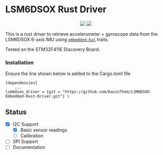 # LSM6DSOX Rust Driver

<div align="center">
    <img src="https://img.shields.io/badge/Rust-black?style=for-the-badge&logo=rust&logoColor=#E57324"/> 
    <img src="https://img.shields.io/badge/license-MIT-blue" (https://github.co/KavinTheG/LSM6DSOX-Embedded-Rust-Driver/blob/main/LICENSE-MIT) />
</div>

This is a rust driver to retrieve accelerometer + gyroscope data from the LSM6DSOX 6-axis IMU using [`embedded-hal`](https://github.com/japaric/embedded-hal) traits. 

Tested on the STM32F411E Discovery Board.

### Installation 

Ensure the line shown below is added to the Cargo.toml file

```
[dependencies]
    ...
lsm6dsox_driver = {git = "https://github.com/KavinTheG/LSM6DSOX-Embedded-Rust-Driver.git"} \
```

## Status
- [x] I2C Support 
    - [x] Basic sensor readings
    - [ ] Calibration
- [ ] SPI Support
- [ ] Documentation
